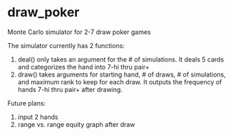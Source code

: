# draw_poker
Monte Carlo simulator for 2-7 draw poker games

The simulator currently has 2 functions: 

1. deal() only takes an argument for the # of simulations. It deals 5 cards and categorizes the hand into 7-hi thru pair+
2. draw() takes arguments for starting hand, # of draws, # of simulations, and maximum rank to keep for each draw. It outputs the frequency of hands 7-hi thru pair+ after drawing.

Future plans:

1. input 2 hands
2. range vs. range equity graph after draw
